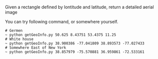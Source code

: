 Given a rectangle defined by lontitude and latitude, return a detailed aerial image

You can try following command, or somewhere yourself.

    # Germen
    ~ python getGeoInfo.py 50.625 8.43751 53.4375 11.25
    # White house
    ~ python getGeoInfo.py 38.900386 -77.041809 38.893573 -77.027433
    # Somewhere East of New York
    ~ python getGeoInfo.py 38.857979 -75.570881 36.959861 -72.533161
